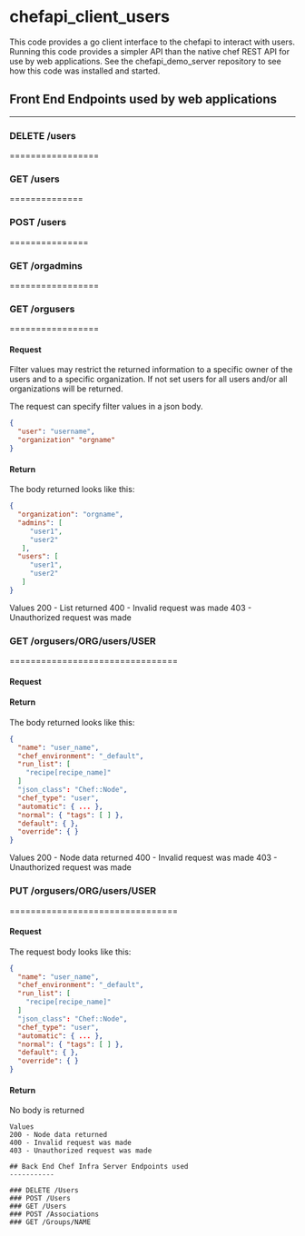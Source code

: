 # chefapi_client_users

This code provides a go client interface to the chefapi to interact with users.
Running this code provides a simpler API than the native chef REST API for use by web applications.
See the chefapi_demo_server repository to see how this code was installed and started.

## Front End Endpoints used by web applications
-----------

### DELETE /users
=================
### GET /users
==============
### POST /users
===============

### GET /orgadmins
=================

### GET /orgusers
=================

#### Request
Filter values may restrict the returned information to a specific owner of the 
users and to a specific organization.  If not set users for all users and/or all
organizations will be returned.

The request can specify filter values in a json body.
````json
{
  "user": "username",
  "organization" "orgname"
}
````


#### Return
The body returned looks like this:
````json
{
  "organization": "orgname",
  "admins": [
     "user1",
     "user2"
   ],
  "users": [
     "user1",
     "user2"
   ]
}
````

Values
200 - List returned
400 - Invalid request was made
403 - Unauthorized request was made

### GET /orgusers/ORG/users/USER
================================

#### Request


#### Return
The body returned looks like this:
````json
{
  "name": "user_name",
  "chef_environment": "_default",
  "run_list": [
    "recipe[recipe_name]"
  ]
  "json_class": "Chef::Node",
  "chef_type": "user",
  "automatic": { ... },
  "normal": { "tags": [ ] },
  "default": { },
  "override": { }
}
````

Values
200 - Node data returned
400 - Invalid request was made
403 - Unauthorized request was made

### PUT /orgusers/ORG/users/USER
================================

#### Request
The request body looks like this:
````json
{
  "name": "user_name",
  "chef_environment": "_default",
  "run_list": [
    "recipe[recipe_name]"
  ]
  "json_class": "Chef::Node",
  "chef_type": "user",
  "automatic": { ... },
  "normal": { "tags": [ ] },
  "default": { },
  "override": { }
}
````

#### Return
  No body is returned
````
Values
200 - Node data returned
400 - Invalid request was made
403 - Unauthorized request was made

## Back End Chef Infra Server Endpoints used
-----------

### DELETE /Users
### POST /Users
### GET /Users
### POST /Associations
### GET /Groups/NAME
